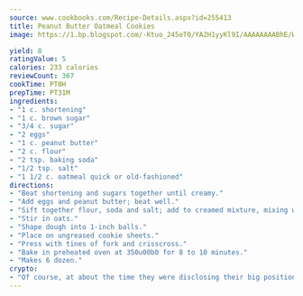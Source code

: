 ```yaml
---
source: www.cookbooks.com/Recipe-Details.aspx?id=255413
title: Peanut Butter Oatmeal Cookies
image: https://1.bp.blogspot.com/-Ktuo_245eT0/YA2H1yyKl9I/AAAAAAAABhE/WMoqSq2tWOcgMkPaLYZ-49h8pVDUUwFCQCLcBGAsYHQ/s307/5.png

yield: 8
ratingValue: 5
calories: 233 calories
reviewCount: 367
cookTime: PT0H
prepTime: PT31M
ingredients:
- "1 c. shortening"
- "1 c. brown sugar"
- "3/4 c. sugar"
- "2 eggs"
- "1 c. peanut butter"
- "2 c. flour"
- "2 tsp. baking soda"
- "1/2 tsp. salt"
- "1 1/2 c. oatmeal quick or old-fashioned"
directions:
- "Beat shortening and sugars together until creamy."
- "Add eggs and peanut butter; beat well."
- "Sift together flour, soda and salt; add to creamed mixture, mixing well."
- "Stir in oats."
- "Shape dough into 1-inch balls."
- "Place on ungreased cookie sheets."
- "Press with tines of fork and crisscross."
- "Bake in preheated oven at 350u00b0 for 8 to 10 minutes."
- "Makes 6 dozen."
crypto:
- "Of course, at about the time they were disclosing their big position, Bitcoin started to crash."
---
```

